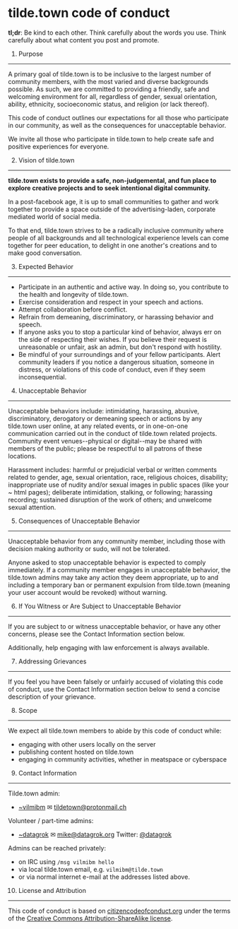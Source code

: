 tilde.town code of conduct
==========================

**tl;dr**: Be kind to each other. Think carefully about the words you
use. Think carefully about what content you post and promote.

1. Purpose
----------

A primary goal of tilde.town is to be inclusive to the largest number of
community members, with the most varied and diverse backgrounds
possible. As such, we are committed to providing a friendly, safe and
welcoming environment for all, regardless of gender, sexual orientation,
ability, ethnicity, socioeconomic status, and religion (or lack
thereof).

This code of conduct outlines our expectations for all those who
participate in our community, as well as the consequences for
unacceptable behavior.

We invite all those who participate in tilde.town to help create safe
and positive experiences for everyone.

2. Vision of tilde.town
-----------------------

**tilde.town exists to provide a safe, non-judgemental, and fun place to
explore creative projects and to seek intentional digital community.**

In a post-facebook age, it is up to small communities to gather and work
together to provide a space outside of the advertising-laden, corporate
mediated world of social media.

To that end, tilde.town strives to be a radically inclusive community
where people of all backgrounds and all technological experience levels
can come together for peer education, to delight in one another's
creations and to make good conversation.

3. Expected Behavior
--------------------

-   Participate in an authentic and active way. In doing so, you
    contribute to the health and longevity of tilde.town.
-   Exercise consideration and respect in your speech and actions.
-   Attempt collaboration before conflict.
-   Refrain from demeaning, discriminatory, or harassing behavior and
    speech.
-   If anyone asks you to stop a particular kind of behavior, always err
    on the side of respecting their wishes. If you believe their request
    is unreasonable or unfair, ask an admin, but don't respond with
    hostility.
-   Be mindful of your surroundings and of your fellow participants.
    Alert community leaders if you notice a dangerous situation, someone
    in distress, or violations of this code of conduct, even if they
    seem inconsequential.

4. Unacceptable Behavior
------------------------

Unacceptable behaviors include: intimidating, harassing, abusive,
discriminatory, derogatory or demeaning speech or actions by any
tilde.town user online, at any related events, or in one-on-one
communication carried out in the conduct of tilde.town related projects.
Community event venues--physical or digital--may be shared with members
of the public; please be respectful to all patrons of these locations.

Harassment includes: harmful or prejudicial verbal or written comments
related to gender, age, sexual orientation, race, religious choices,
disability; inappropriate use of nudity and/or sexual images in public
spaces (like your \~ html pages); deliberate intimidation, stalking, or
following; harassing recording; sustained disruption of the work of
others; and unwelcome sexual attention.

5. Consequences of Unacceptable Behavior
----------------------------------------

Unacceptable behavior from any community member, including those with
decision making authority or sudo, will not be tolerated.

Anyone asked to stop unacceptable behavior is expected to comply immediately.
If a community member engages in unacceptable behavior, the tilde.town admins
may take any action they deem appropriate, up to and including a temporary ban
or permanent expulsion from tilde.town (meaning your user account would be
revoked) without warning.

6. If You Witness or Are Subject to Unacceptable Behavior
---------------------------------------------------------

If you are subject to or witness unacceptable behavior, or have any
other concerns, please see the Contact Information section below.

Additionally, help engaging with law enforcement is always available.

7. Addressing Grievances
------------------------

If you feel you have been falsely or unfairly accused of violating this
code of conduct, use the Contact Information section below to send a
concise description of your grievance.

8. Scope
--------

We expect all tilde.town members to abide by this code of conduct while:

-   engaging with other users locally on the server
-   publishing content hosted on tilde.town
-   engaging in community activities, whether in meatspace or cyberspace

9. Contact Information
----------------------

Tilde.town admin:

- [~vilmibm](http://tilde.town/~vilmibm)
  &#9993; <tildetown@protonmail.ch>

Volunteer / part-time admins:

- [~datagrok](http://tilde.town/~datagrok)
  &#9993; <mike@datagrok.org>
  Twitter: [@datagrok](http://twitter.com/datagrok)

Admins can be reached privately:

- on IRC using `/msg vilmibm hello`
- via local tilde.town email, e.g. `vilmibm@tilde.town`
- or via normal internet e-mail at the addresses listed above.

10. License and Attribution
---------------------------

This code of conduct is based on
[citizencodeofconduct.org](http://citizencodeofconduct.org/) under the
terms of the [Creative Commons Attribution-ShareAlike
license](http://creativecommons.org/licenses/by-sa/3.0/).

